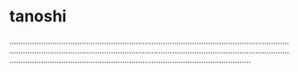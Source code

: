 # tanoshi
...................................................................................................................................................................................................................................................................................................................................................................